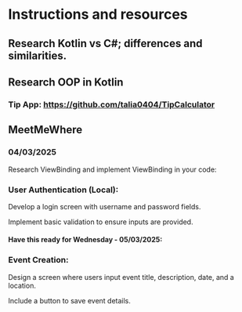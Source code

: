 # Instructions and resources

## Research  Kotlin vs C#; differences and similarities. 
## Research OOP  in Kotlin 

### Tip App: https://github.com/talia0404/TipCalculator

## MeetMeWhere


### 04/03/2025

Research ViewBinding and implement ViewBinding in your code:

### User Authentication (Local):

Develop a login screen with username and password fields.

Implement basic validation to ensure inputs are provided.



#### **Have this ready for Wednesday - 05/03/2025:**


### Event Creation:

Design a screen where users input event title, description, date, and a location. 

Include a button to save event details.









